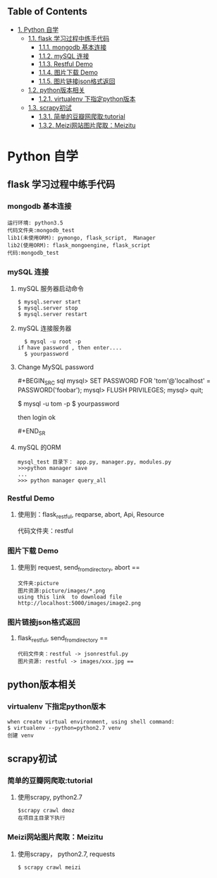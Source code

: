 <div id="table-of-contents">
<h2>Table of Contents</h2>
<div id="text-table-of-contents">
<ul>
<li><a href="#org6c2a361">1. Python 自学</a>
<ul>
<li><a href="#org2634055">1.1. flask 学习过程中练手代码</a>
<ul>
<li><a href="#orgeab58d2">1.1.1. mongodb 基本连接</a></li>
<li><a href="#orgd85fce1">1.1.2. mySQL 连接</a></li>
<li><a href="#org3bc3d7f">1.1.3. Restful Demo</a></li>
<li><a href="#org715e1dc">1.1.4. 图片下载 Demo</a></li>
<li><a href="#org58d90a4">1.1.5. 图片链接json格式返回</a></li>
</ul>
</li>
<li><a href="#org9902371">1.2. python版本相关</a>
<ul>
<li><a href="#org80e7821">1.2.1. virtualenv 下指定python版本</a></li>
</ul>
</li>
<li><a href="#org266ee12">1.3. scrapy初试</a>
<ul>
<li><a href="#orgbcb5720">1.3.1. 简单的豆瓣网爬取:tutorial</a></li>
<li><a href="#orga78c55c">1.3.2. Meizi网站图片爬取：Meizitu</a></li>
</ul>
</li>
</ul>
</li>
</ul>
</div>
</div>

<a id="org6c2a361"></a>

# Python 自学


<a id="org2634055"></a>

## flask 学习过程中练手代码


<a id="orgeab58d2"></a>

### mongodb 基本连接

    运行环境: python3.5
    代码文件夹:mongodb_test  
    lib1(未使用ORM): pymongo, flask_script,  Manager
    lib2(使用ORM): flask_mongoengine, flask_script
    代码:mongodb_test


<a id="orgd85fce1"></a>

### mySQL 连接

1.  mySQL 服务器启动命令

        $ mysql.server start
        $ mysql.server stop
        $ mysql.server restart

2.  mySQL 连接服务器

          $ mysql -u root -p
        if have password , then enter....
          $ yourpassword

3.  Change MySQL password

    \#+BEGIN<sub>SRC</sub> sql
    mysql> SET PASSWORD FOR 'tom'@'localhost' = PASSWORD('foobar');
    mysql> FLUSH PRIVILEGES;
    mysql> quit;
    
    $ mysql -u tom -p
    $ yourpassword
    
    then login ok
    
    \#+END<sub>SR</sub>

4.  mySQL 的ORM

        mysql_test 目录下： app.py, manager.py, modules.py 
        >>>python manager save
        ...
        >>> python manager query_all


<a id="org3bc3d7f"></a>

### Restful Demo

1.  使用到：flask<sub>restful</sub>, reqparse, abort, Api, Resource

    代码文件夹：restful 


<a id="org715e1dc"></a>

### 图片下载 Demo

1.  使用到 request, send<sub>from</sub><sub>directory</sub>, abort ==

        文件夹:picture 
        图片资源:picture/images/*.png
        using this link  to download file http://localhost:5000/images/image2.png


<a id="org58d90a4"></a>

### 图片链接json格式返回

1.  flask<sub>restful</sub>, send<sub>from</sub><sub>directory</sub> ==

        代码文件夹：restful -> jsonrestful.py
        图片资源: restful -> images/xxx.jpg ==


<a id="org9902371"></a>

## python版本相关


<a id="org80e7821"></a>

### virtualenv 下指定python版本

    when create virtual environment, using shell command:
    $ virtualenv --python=python2.7 venv
    创建 venv


<a id="org266ee12"></a>

## scrapy初试


<a id="orgbcb5720"></a>

### 简单的豆瓣网爬取:tutorial

1.  使用scrapy, python2.7

        $scrapy crawl dmoz  
        在项目主目录下执行


<a id="orga78c55c"></a>

### Meizi网站图片爬取：Meizitu

1.  使用scrapy， python2.7, requests

        $ scrapy crawl meizi

